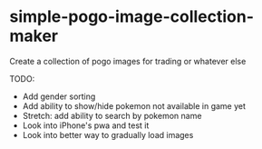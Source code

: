 # simple-pogo-image-collection-maker
Create a collection of pogo images for trading or whatever else

TODO:
 - Add gender sorting
 - Add ability to show/hide pokemon not available in game yet
 - Stretch: add ability to search by pokemon name
 - Look into iPhone's pwa and test it
 - Look into better way to gradually load images

